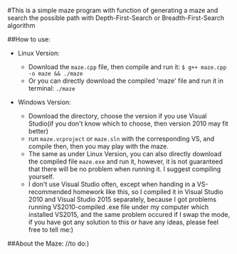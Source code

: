 #This is a simple maze program with function of generating a maze and search the possible path with Depth-First-Search or Breadth-First-Search algorithm

##How to use:

- Linux Version:
  - Download the `maze.cpp` file, then compile and run it: `$ g++ maze.cpp -o maze && ./maze`
  - Or you can directly download the compiled 'maze' file and run it in terminal: `./maze`

- Windows Version:
  - Download the directory, choose the version if you use Visual Studio(if you don't know which to choose, then version 2010 may fit better)
  - run `maze.vcproject` or `maze.sln` with the corresponding VS, and compile then, then you may play with the maze.
  - The same as under Linux Version, you can also directly download the compiled file `maze.exe` and run it, however, it is not guaranteed that there will be no problem when running it. I suggest compiling yourself.
  - I don't use Visual Studio often, except when handing in a VS-recommended homework like this, so I compiled it in Visual Studio 2010 and Visual Studio 2015 separately, because I got problems running VS2010-compiled .exe file under my computer which installed VS2015, and the same problem occured if I swap the mode, if you have got any solution to this or have any ideas, please feel free to tell me:)

##About the Maze:
//to do:)
